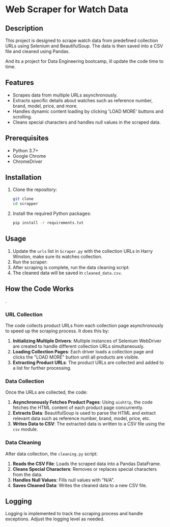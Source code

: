 # Web Scraper for Watch Data

## Description

This project is designed to scrape watch data from predefined collection URLs using Selenium and BeautifulSoup. The data is then saved into a CSV file and cleaned using Pandas.

And its a project for Data Engineering bootcamp, ill update the code time to time.

## Features

- Scrapes data from multiple URLs asynchronously.
- Extracts specific details about watches such as reference number, brand, model, price, and more.
- Handles dynamic content loading by clicking 'LOAD MORE' buttons and scrolling.
- Cleans special characters and handles null values in the scraped data.

## Prerequisites

- Python 3.7+
- Google Chrome
- ChromeDriver

## Installation

1. Clone the repository:
    ```bash
    git clone 
    cd scrapper
    ```

2. Install the required Python packages:
    ```bash
    pip install -r requirements.txt
    ```

## Usage

1. Update the `urls` list in `Scraper.py` with the collection URLs in Harry Winston, make sure its watches collection.
2. Run the scraper:
3. After scraping is complete, run the data cleaning script:
4. The cleaned data will be saved in `cleaned_data.csv`.

## How the Code Works
.
### URL Collection

The code collects product URLs from each collection page asynchronously to speed up the scraping process. It does this by:

1. **Initializing Multiple Drivers**: Multiple instances of Selenium WebDriver are created to handle different collection URLs simultaneously.
2. **Loading Collection Pages**: Each driver loads a collection page and clicks the "LOAD MORE" button until all products are visible.
3. **Extracting Product URLs**: The product URLs are collected and added to a list for further processing.

### Data Collection

Once the URLs are collected, the code:

1. **Asynchronously Fetches Product Pages**: Using `aiohttp`, the code fetches the HTML content of each product page concurrently.
2. **Extracts Data**: BeautifulSoup is used to parse the HTML and extract relevant data such as reference number, brand, model, price, etc.
3. **Writes Data to CSV**: The extracted data is written to a CSV file using the `csv` module.

### Data Cleaning

After data collection, the `cleaning.py` script:

1. **Reads the CSV File**: Loads the scraped data into a Pandas DataFrame.
2. **Cleans Special Characters**: Removes or replaces special characters from the data.
3. **Handles Null Values**: Fills null values with "N/A".
4. **Saves Cleaned Data**: Writes the cleaned data to a new CSV file.

## Logging

Logging is implemented to track the scraping process and handle exceptions. Adjust the logging level as needed.
